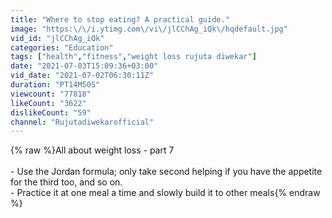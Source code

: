 ```yaml
---
title: "Where to stop eating? A practical guide."
image: "https:\/\/i.ytimg.com\/vi\/jlCChAg_iQk\/hqdefault.jpg"
vid_id: "jlCChAg_iQk"
categories: "Education"
tags: ["health","fitness","weight loss rujuta diwekar"]
date: "2021-07-03T15:09:36+03:00"
vid_date: "2021-07-02T06:30:11Z"
duration: "PT14M50S"
viewcount: "77818"
likeCount: "3622"
dislikeCount: "59"
channel: "Rujutadiwekarofficial"
---
```

{% raw %}All about weight loss - part 7<br /><br />- Use the Jordan formula; only take second helping if you have the appetite for the third too, and so on.<br />- Practice it at one meal a time and slowly build it to other meals{% endraw %}
